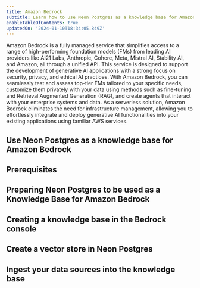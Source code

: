 ```yaml
---
title: Amazon Bedrock
subtitle: Learn how to use Neon Postgres as a knowledge base for Amazon Bedrock
enableTableOfContents: true
updatedOn: '2024-01-10T18:34:05.849Z'
---
```


Amazon Bedrock is a fully managed service that simplifies access to a range of high-performing foundation models (FMs) from leading AI providers like AI21 Labs, Anthropic, Cohere, Meta, Mistral AI, Stability AI, and Amazon, all through a unified API. This service is designed to support the development of generative AI applications with a strong focus on security, privacy, and ethical AI practices. With Amazon Bedrock, you can seamlessly test and assess top-tier FMs tailored to your specific needs, customize them privately with your data using methods such as fine-tuning and Retrieval Augmented Generation (RAG), and create agents that interact with your enterprise systems and data. As a serverless solution, Amazon Bedrock eliminates the need for infrastructure management, allowing you to effortlessly integrate and deploy generative AI functionalities into your existing applications using familiar AWS services.

## Use Neon Postgres as a knowledge base for Amazon Bedrock

## Prerequisites

## Preparing Neon Postgres to be used as a Knowledge Base for Amazon Bedrock

## Creating a knowledge base in the Bedrock console

## Create a vector store in Neon Postgres

## Ingest your data sources into the knowledge base